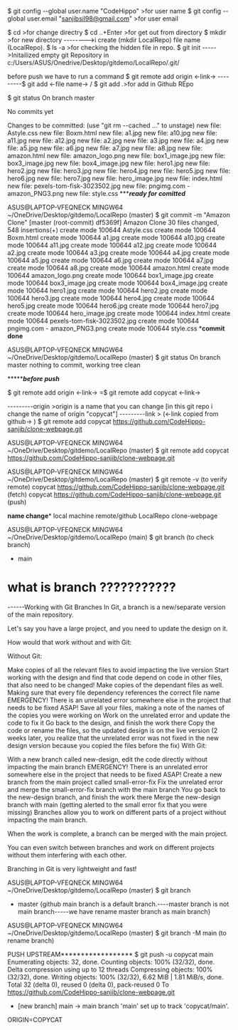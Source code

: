 $ git config --global user.name "CodeHippo"
        >for user name
$ git config --global user.email "sanjibsil98@gmail.com"
        >for user email

$ cd >for change directry
$ cd ..+Enter >for get out from directory
$ mkdir >for new directory 
-------->i create (mkdir LocalRepo) file name (LocalRepo).
$ ls -a >for checking the hidden file in repo.
$ git init 
        ----->Initailized empty git Repository in c:/Users/ASUS/Onedrive/Desktop/gitdemo/LocalRepo/.git/

before push we have to run a command 
$ git remote add origin <-link->
---------$ git add <-file name-> / $ git add .>for add in Github REpo
         
$ git status
On branch master

No commits yet

Changes to be committed:
  (use "git rm --cached <file>..." to unstage)
        new file:   Astyle.css
        new file:   Boxm.html
        new file:   a1.jpg
        new file:   a10.jpg
        new file:   a11.jpg
        new file:   a12.jpg
        new file:   a2.jpg
        new file:   a3.jpg
        new file:   a4.jpg
        new file:   a5.jpg
        new file:   a6.jpg
        new file:   a7.jpg
        new file:   a8.jpg
        new file:   amazon.html
        new file:   amazon_logo.png
        new file:   box1_image.jpg
        new file:   box3_image.jpg
        new file:   box4_image.jpg
        new file:   hero1.jpg
        new file:   hero2.jpg
        new file:   hero3.jpg
        new file:   hero4.jpg
        new file:   hero5.jpg
        new file:   hero6.jpg
        new file:   hero7.jpg
        new file:   hero_image.jpg
        new file:   index.html
        new file:   pexels-tom-fisk-3023502.jpg
        new file:   pngimg.com - amazon_PNG3.png
        new file:   style.css
************ready for comitted*********

ASUS@LAPTOP-VFEQNECK MINGW64 ~/OneDrive/Desktop/gitdemo/LocalRepo (master)
$ git commit -m "Amazon Clone"
[master (root-commit) df5369f] Amazon Clone
 30 files changed, 548 insertions(+)
 create mode 100644 Astyle.css
 create mode 100644 Boxm.html
 create mode 100644 a1.jpg
 create mode 100644 a10.jpg
 create mode 100644 a11.jpg
 create mode 100644 a12.jpg
 create mode 100644 a2.jpg
 create mode 100644 a3.jpg
 create mode 100644 a4.jpg
 create mode 100644 a5.jpg
 create mode 100644 a6.jpg
 create mode 100644 a7.jpg
 create mode 100644 a8.jpg
 create mode 100644 amazon.html
 create mode 100644 amazon_logo.png
 create mode 100644 box1_image.jpg
 create mode 100644 box3_image.jpg
 create mode 100644 box4_image.jpg
 create mode 100644 hero1.jpg
 create mode 100644 hero2.jpg
 create mode 100644 hero3.jpg
 create mode 100644 hero4.jpg
 create mode 100644 hero5.jpg
 create mode 100644 hero6.jpg
 create mode 100644 hero7.jpg
 create mode 100644 hero_image.jpg
 create mode 100644 index.html
 create mode 100644 pexels-tom-fisk-3023502.jpg
 create mode 100644 pngimg.com - amazon_PNG3.png
 create mode 100644 style.css
 *************commit done************

 ASUS@LAPTOP-VFEQNECK MINGW64 ~/OneDrive/Desktop/gitdemo/LocalRepo (master)
$ git status
On branch master
nothing to commit, working tree clean

**************before push*********

$ git remote add origin <-link->
=$ git remote add copycat <-link-> 

---------origin >origin is a name that you can change [in this git repo i change the name of origin "copycat"]
---------link > (<-link copied from github-> )
         $ git remote add copycat https://github.com/CodeHippo-sanjib/clone-webpage.git

ASUS@LAPTOP-VFEQNECK MINGW64 ~/OneDrive/Desktop/gitdemo/LocalRepo (master)
$ git remote add copycat https://github.com/CodeHippo-sanjib/clone-webpage.git


ASUS@LAPTOP-VFEQNECK MINGW64 ~/OneDrive/Desktop/gitdemo/LocalRepo (master)
$ git remote -v     (to verify remote)
copycat https://github.com/CodeHippo-sanjib/clone-webpage.git (fetch)
copycat https://github.com/CodeHippo-sanjib/clone-webpage.git (push)

**********name change***********
local machine           remote/github
LocalRepo               clone-webpage

ASUS@LAPTOP-VFEQNECK MINGW64 ~/OneDrive/Desktop/gitdemo/LocalRepo (main)
$ git branch (to check branch)
* main

# what is branch ???????????
------Working with Git Branches
In Git, a branch is a new/separate version of the main repository.

Let's say you have a large project, and you need to update the design on it.

How would that work without and with Git:

Without Git:

Make copies of all the relevant files to avoid impacting the live version
Start working with the design and find that code depend on code in other files, that also need to be changed!
Make copies of the dependant files as well. Making sure that every file dependency references the correct file name
EMERGENCY! There is an unrelated error somewhere else in the project that needs to be fixed ASAP!
Save all your files, making a note of the names of the copies you were working on
Work on the unrelated error and update the code to fix it
Go back to the design, and finish the work there
Copy the code or rename the files, so the updated design is on the live version
(2 weeks later, you realize that the unrelated error was not fixed in the new design version because you copied the files before the fix)
With Git:

With a new branch called new-design, edit the code directly without impacting the main branch
EMERGENCY! There is an unrelated error somewhere else in the project that needs to be fixed ASAP!
Create a new branch from the main project called small-error-fix
Fix the unrelated error and merge the small-error-fix branch with the main branch
You go back to the new-design branch, and finish the work there
Merge the new-design branch with main (getting alerted to the small error fix that you were missing)
Branches allow you to work on different parts of a project without impacting the main branch.

When the work is complete, a branch can be merged with the main project.

You can even switch between branches and work on different projects without them interfering with each other.

Branching in Git is very lightweight and fast!

ASUS@LAPTOP-VFEQNECK MINGW64 ~/OneDrive/Desktop/gitdemo/LocalRepo (master)
$ git branch
* master    {github main branch is a default branch.----master branch is not main branch-----we have rename master branch as main branch}

ASUS@LAPTOP-VFEQNECK MINGW64 ~/OneDrive/Desktop/gitdemo/LocalRepo (master)
$ git branch -M main    (to rename branch)

PUSH UPSTREAM******************
$ git push -u copycat main
Enumerating objects: 32, done.
Counting objects: 100% (32/32), done.
Delta compression using up to 12 threads
Compressing objects: 100% (32/32), done.
Writing objects: 100% (32/32), 6.62 MiB | 1.81 MiB/s, done.
Total 32 (delta 0), reused 0 (delta 0), pack-reused 0
To https://github.com/CodeHippo-sanjib/clone-webpage.git
 * [new branch]      main -> main
branch 'main' set up to track 'copycat/main'.

ORIGIN=COPYCAT